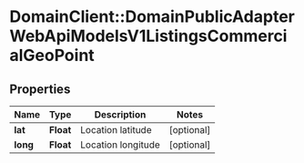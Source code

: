 # DomainClient::DomainPublicAdapterWebApiModelsV1ListingsCommercialGeoPoint

## Properties
Name | Type | Description | Notes
------------ | ------------- | ------------- | -------------
**lat** | **Float** | Location latitude | [optional] 
**long** | **Float** | Location longitude | [optional] 


